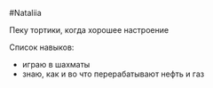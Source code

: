 #Nataliia

Пеку тортики, когда хорошее настроение

Список навыков:
- играю в шахматы
- знаю, как и во что перерабатывают нефть и газ

